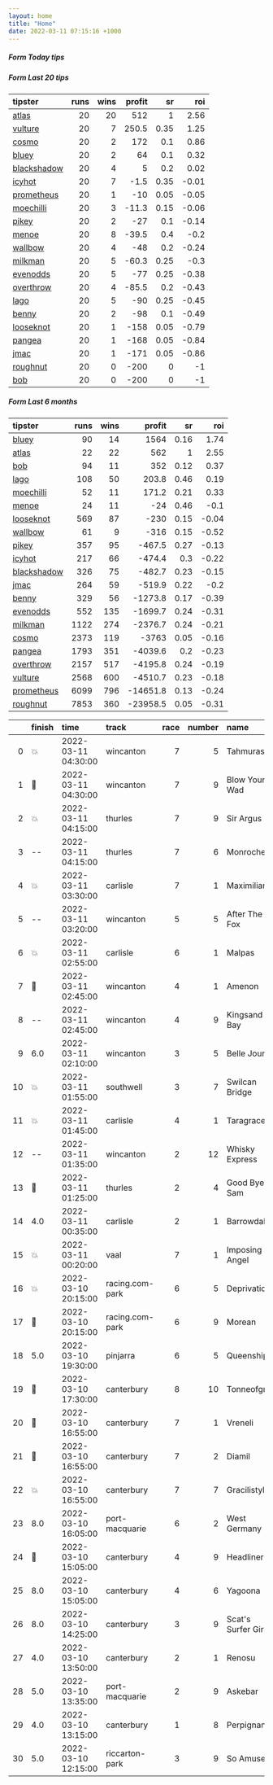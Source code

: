 ```yaml
---   
layout: home  
title: "Home"   
date: 2022-03-11 07:15:16 +1000  
---   
```



##### Form Today tips   

##### Form Last 20 tips   

| tipster                                                         |   runs |   wins |   profit |   sr |   roi |
|:----------------------------------------------------------------|-------:|-------:|---------:|-----:|------:|
| [atlas](https://mrwayneo.github.io/tips/atlas.html)             |     20 |     20 |    512   | 1    |  2.56 |
| [vulture](https://mrwayneo.github.io/tips/vulture.html)         |     20 |      7 |    250.5 | 0.35 |  1.25 |
| [cosmo](https://mrwayneo.github.io/tips/cosmo.html)             |     20 |      2 |    172   | 0.1  |  0.86 |
| [bluey](https://mrwayneo.github.io/tips/bluey.html)             |     20 |      2 |     64   | 0.1  |  0.32 |
| [blackshadow](https://mrwayneo.github.io/tips/blackshadow.html) |     20 |      4 |      5   | 0.2  |  0.02 |
| [icyhot](https://mrwayneo.github.io/tips/icyhot.html)           |     20 |      7 |     -1.5 | 0.35 | -0.01 |
| [prometheus](https://mrwayneo.github.io/tips/prometheus.html)   |     20 |      1 |    -10   | 0.05 | -0.05 |
| [moechilli](https://mrwayneo.github.io/tips/moechilli.html)     |     20 |      3 |    -11.3 | 0.15 | -0.06 |
| [pikey](https://mrwayneo.github.io/tips/pikey.html)             |     20 |      2 |    -27   | 0.1  | -0.14 |
| [menoe](https://mrwayneo.github.io/tips/menoe.html)             |     20 |      8 |    -39.5 | 0.4  | -0.2  |
| [wallbow](https://mrwayneo.github.io/tips/wallbow.html)         |     20 |      4 |    -48   | 0.2  | -0.24 |
| [milkman](https://mrwayneo.github.io/tips/milkman.html)         |     20 |      5 |    -60.3 | 0.25 | -0.3  |
| [evenodds](https://mrwayneo.github.io/tips/evenodds.html)       |     20 |      5 |    -77   | 0.25 | -0.38 |
| [overthrow](https://mrwayneo.github.io/tips/overthrow.html)     |     20 |      4 |    -85.5 | 0.2  | -0.43 |
| [lago](https://mrwayneo.github.io/tips/lago.html)               |     20 |      5 |    -90   | 0.25 | -0.45 |
| [benny](https://mrwayneo.github.io/tips/benny.html)             |     20 |      2 |    -98   | 0.1  | -0.49 |
| [looseknot](https://mrwayneo.github.io/tips/looseknot.html)     |     20 |      1 |   -158   | 0.05 | -0.79 |
| [pangea](https://mrwayneo.github.io/tips/pangea.html)           |     20 |      1 |   -168   | 0.05 | -0.84 |
| [jmac](https://mrwayneo.github.io/tips/jmac.html)               |     20 |      1 |   -171   | 0.05 | -0.86 |
| [roughnut](https://mrwayneo.github.io/tips/roughnut.html)       |     20 |      0 |   -200   | 0    | -1    |
| [bob](https://mrwayneo.github.io/tips/bob.html)                 |     20 |      0 |   -200   | 0    | -1    |

##### Form Last 6 months   

| tipster                                                         |   runs |   wins |   profit |   sr |   roi |
|:----------------------------------------------------------------|-------:|-------:|---------:|-----:|------:|
| [bluey](https://mrwayneo.github.io/tips/bluey.html)             |     90 |     14 |   1564   | 0.16 |  1.74 |
| [atlas](https://mrwayneo.github.io/tips/atlas.html)             |     22 |     22 |    562   | 1    |  2.55 |
| [bob](https://mrwayneo.github.io/tips/bob.html)                 |     94 |     11 |    352   | 0.12 |  0.37 |
| [lago](https://mrwayneo.github.io/tips/lago.html)               |    108 |     50 |    203.8 | 0.46 |  0.19 |
| [moechilli](https://mrwayneo.github.io/tips/moechilli.html)     |     52 |     11 |    171.2 | 0.21 |  0.33 |
| [menoe](https://mrwayneo.github.io/tips/menoe.html)             |     24 |     11 |    -24   | 0.46 | -0.1  |
| [looseknot](https://mrwayneo.github.io/tips/looseknot.html)     |    569 |     87 |   -230   | 0.15 | -0.04 |
| [wallbow](https://mrwayneo.github.io/tips/wallbow.html)         |     61 |      9 |   -316   | 0.15 | -0.52 |
| [pikey](https://mrwayneo.github.io/tips/pikey.html)             |    357 |     95 |   -467.5 | 0.27 | -0.13 |
| [icyhot](https://mrwayneo.github.io/tips/icyhot.html)           |    217 |     66 |   -474.4 | 0.3  | -0.22 |
| [blackshadow](https://mrwayneo.github.io/tips/blackshadow.html) |    326 |     75 |   -482.7 | 0.23 | -0.15 |
| [jmac](https://mrwayneo.github.io/tips/jmac.html)               |    264 |     59 |   -519.9 | 0.22 | -0.2  |
| [benny](https://mrwayneo.github.io/tips/benny.html)             |    329 |     56 |  -1273.8 | 0.17 | -0.39 |
| [evenodds](https://mrwayneo.github.io/tips/evenodds.html)       |    552 |    135 |  -1699.7 | 0.24 | -0.31 |
| [milkman](https://mrwayneo.github.io/tips/milkman.html)         |   1122 |    274 |  -2376.7 | 0.24 | -0.21 |
| [cosmo](https://mrwayneo.github.io/tips/cosmo.html)             |   2373 |    119 |  -3763   | 0.05 | -0.16 |
| [pangea](https://mrwayneo.github.io/tips/pangea.html)           |   1793 |    351 |  -4039.6 | 0.2  | -0.23 |
| [overthrow](https://mrwayneo.github.io/tips/overthrow.html)     |   2157 |    517 |  -4195.8 | 0.24 | -0.19 |
| [vulture](https://mrwayneo.github.io/tips/vulture.html)         |   2568 |    600 |  -4510.7 | 0.23 | -0.18 |
| [prometheus](https://mrwayneo.github.io/tips/prometheus.html)   |   6099 |    796 | -14651.8 | 0.13 | -0.24 |
| [roughnut](https://mrwayneo.github.io/tips/roughnut.html)       |   7853 |    360 | -23958.5 | 0.05 | -0.31 |

|    | finish            | time                | track           |   race |   number | name               |   odds | tipster            |
|---:|:------------------|:--------------------|:----------------|-------:|---------:|:-------------------|-------:|:-------------------|
|  0 | :boom:            | 2022-03-11 04:30:00 | wincanton       |      7 |        5 | Tahmuras           |   1.9  | evenodds,overthrow |
|  1 | :2nd_place_medal: | 2022-03-11 04:30:00 | wincanton       |      7 |        9 | Blow Your Wad      |   2.9  | vulture            |
|  2 | :boom:            | 2022-03-11 04:15:00 | thurles         |      7 |        9 | Sir Argus          |   2.75 | overthrow          |
|  3 | --                | 2022-03-11 04:15:00 | thurles         |      7 |        6 | Monrocher          |   5.5  | looseknot          |
|  4 | :boom:            | 2022-03-11 03:30:00 | carlisle        |      7 |        1 | Maximilian         |   2.3  | overthrow,lago     |
|  5 | --                | 2022-03-11 03:20:00 | wincanton       |      5 |        5 | After The Fox      |  12    | overthrow          |
|  6 | :boom:            | 2022-03-11 02:55:00 | carlisle        |      6 |        1 | Malpas             |   1.17 | overthrow          |
|  7 | :2nd_place_medal: | 2022-03-11 02:45:00 | wincanton       |      4 |        1 | Amenon             |   2.35 | overthrow          |
|  8 | --                | 2022-03-11 02:45:00 | wincanton       |      4 |        9 | Kingsand Bay       |  12    | overthrow          |
|  9 | 6.0               | 2022-03-11 02:10:00 | wincanton       |      3 |        5 | Belle Jour         |   9    | looseknot          |
| 10 | :boom:            | 2022-03-11 01:55:00 | southwell       |      3 |        7 | Swilcan Bridge     |   4.8  | looseknot          |
| 11 | :boom:            | 2022-03-11 01:45:00 | carlisle        |      4 |        1 | Taragrace          |   3.1  | vulture            |
| 12 | --                | 2022-03-11 01:35:00 | wincanton       |      2 |       12 | Whisky Express     |   4.4  | pangea             |
| 13 | :3rd_place_medal: | 2022-03-11 01:25:00 | thurles         |      2 |        4 | Good Bye Sam       |   1.35 | overthrow          |
| 14 | 4.0               | 2022-03-11 00:35:00 | carlisle        |      2 |        1 | Barrowdale         |   2.3  | evenodds,overthrow |
| 15 | :boom:            | 2022-03-11 00:20:00 | vaal            |      7 |        1 | Imposing Angel     |   0    | vulture            |
| 16 | :boom:            | 2022-03-10 20:15:00 | racing.com-park |      6 |        5 | Deprivation        |   3.25 | pangea             |
| 17 | :3rd_place_medal: | 2022-03-10 20:15:00 | racing.com-park |      6 |        9 | Morean             |   3.9  | evenodds,lago      |
| 18 | 5.0               | 2022-03-10 19:30:00 | pinjarra        |      6 |        5 | Queenship          |   2.8  | benny,blackshadow  |
| 19 | :2nd_place_medal: | 2022-03-10 17:30:00 | canterbury      |      8 |       10 | Tonneofgrit        |   6.5  | pikey              |
| 20 | :3rd_place_medal: | 2022-03-10 16:55:00 | canterbury      |      7 |        1 | Vreneli            |   5.5  | benny,pangea       |
| 21 | :2nd_place_medal: | 2022-03-10 16:55:00 | canterbury      |      7 |        2 | Diamil             |   5.5  | jmac               |
| 22 | :boom:            | 2022-03-10 16:55:00 | canterbury      |      7 |        7 | Gracilistyla       |   2.75 | vulture,wallbow    |
| 23 | 8.0               | 2022-03-10 16:05:00 | port-macquarie  |      6 |        2 | West Germany       |   6.5  | pangea             |
| 24 | :2nd_place_medal: | 2022-03-10 15:05:00 | canterbury      |      4 |        9 | Headliner          |   2.88 | jmac               |
| 25 | 8.0               | 2022-03-10 15:05:00 | canterbury      |      4 |        6 | Yagoona            |   5.5  | pikey              |
| 26 | 8.0               | 2022-03-10 14:25:00 | canterbury      |      3 |        9 | Scat's Surfer Girl |   4.4  | looseknot,jmac     |
| 27 | 4.0               | 2022-03-10 13:50:00 | canterbury      |      2 |        1 | Renosu             |   4.75 | jmac               |
| 28 | 5.0               | 2022-03-10 13:35:00 | port-macquarie  |      2 |        9 | Askebar            |   5.5  | looseknot          |
| 29 | 4.0               | 2022-03-10 13:15:00 | canterbury      |      1 |        8 | Perpignan          |   5    | jmac               |
| 30 | 5.0               | 2022-03-10 12:15:00 | riccarton-park  |      3 |        9 | So Amused          |   4.8  | looseknot          |